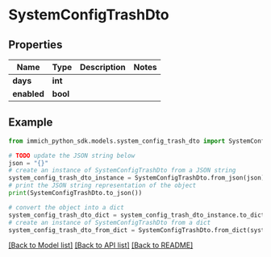 # SystemConfigTrashDto


## Properties

Name | Type | Description | Notes
------------ | ------------- | ------------- | -------------
**days** | **int** |  | 
**enabled** | **bool** |  | 

## Example

```python
from immich_python_sdk.models.system_config_trash_dto import SystemConfigTrashDto

# TODO update the JSON string below
json = "{}"
# create an instance of SystemConfigTrashDto from a JSON string
system_config_trash_dto_instance = SystemConfigTrashDto.from_json(json)
# print the JSON string representation of the object
print(SystemConfigTrashDto.to_json())

# convert the object into a dict
system_config_trash_dto_dict = system_config_trash_dto_instance.to_dict()
# create an instance of SystemConfigTrashDto from a dict
system_config_trash_dto_from_dict = SystemConfigTrashDto.from_dict(system_config_trash_dto_dict)
```
[[Back to Model list]](../README.md#documentation-for-models) [[Back to API list]](../README.md#documentation-for-api-endpoints) [[Back to README]](../README.md)


